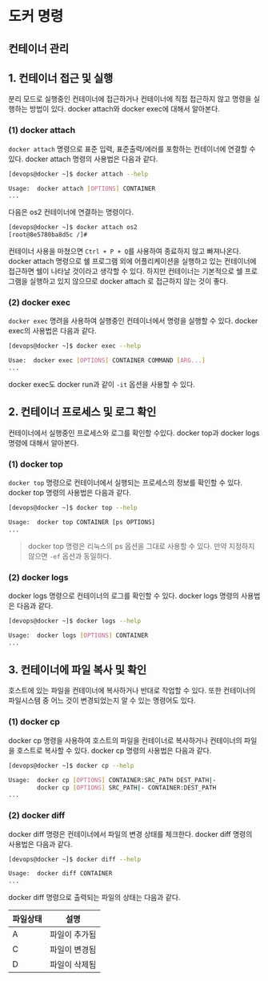 # 도커 명령

## 컨테이너 관리

## 1. 컨테이너 접근 및 실행

분리 모드로 실행중인 컨테이너에 접근하거나 컨테이너에 직접 접근하지 않고 명령을 실행하는 방법이 있다. docker attach와 docker exec에 대해서 알아본다.

### (1) docker attach

`docker attach` 명령으로 표준 입력, 표준출력/에러를 포함하는 컨테이너에 연결할 수 있다. docker attach 명령의 사용법은 다음과 같다.

```bash
[devops@docker ~]$ docker attach --help

Usage:  docker attach [OPTIONS] CONTAINER
...
```

다음은 os2 컨테이너에 연결하는 명령이다.
```bash
[devops@docker ~]$ docker attach os2
[root@8e5780ba8d5c /]# 
```

컨테이너 사용을 마쳤으면 `Ctrl + P + Q`를 사용하여 종료하지 않고 빠져나온다.
docker attach 명령으로 쉘 프로그램 외에 어플리케이션을 실행하고 있는 컨테이너에 접근하면 쉘이 나타날 것이라고 생각할 수 있다. 하지만 컨테이너는 기본적으로 쉘 프로그램을 실행하고 있지 않으므로 docker attach 로 접근하지 않는 것이 좋다.

### (2) docker exec
`docker exec` 명려을 사용하여 실행중인 컨테이너에서 명령을 실행할 수 있다. docker exec의 사용법은 다음과 같다.
```bash
[devops@docker ~]$ docker exec --help

Usae:  docker exec [OPTIONS] CONTAINER COMMAND [ARG...]
...
```

docker exec도 docker run과 같이 `-it` 옵션을 사용할 수 있다.

## 2. 컨테이너 프로세스 및 로그 확인
컨테이너에서 실행중인 프로세스와 로그를 확인할 수있다. docker top과 docker logs 명령에 대해서 알아본다.

### (1) docker top

`docker top` 명령으로 컨테이너에서 실행되는 프로세스의 정보를 확인할 수 있다. docker top 명령의 사용법은 다음과 같다.
```bash
[devops@docker ~]$ docker top --help

Usage:  docker top CONTAINER [ps OPTIONS]
...
```

> docker top 명령은 리눅스의 ps 옵션을 그대로 사용할 수 있다. 만약 지정하지 않으면 `-ef` 옵션과 동일하다.

### (2) docker logs
docker logs 명령으로 컨테이너의 로그를 확인할 수 있다. docker logs 명령의 사용법은 다음과 같다.
```bash
[devops@docker ~]$ docker logs --help

Usage:  docker logs [OPTIONS] CONTAINER
...
```

## 3. 컨테이너에 파일 복사 및 확인
호스트에 있는 파일을 컨테이너에 복사하거나 반대로 작업할 수 있다. 또한 컨테이너의 파일시스템 중 어느 것이 변경되었는지 알 수 있는 명령어도 있다.

### (1) docker cp
docker cp 명령을 사용하여 호스트의 파일을 컨테이너로 복사하거나 컨테이너의 파일을 호스트로 복사할 수 있다. docker cp 명령의 사용법은 다음과 같다.

```bash
[devops@docker ~]$ docker cp --help

Usage:  docker cp [OPTIONS] CONTAINER:SRC_PATH DEST_PATH|-       
        docker cp [OPTIONS] SRC_PATH|- CONTAINER:DEST_PATH
...
```

### (2) docker diff
docker diff 명령은 컨테이너에서 파일의 변경 상태를 체크한다. docker diff 명령의 사용법은 다음과 같다.
```bash
[devops@docker ~]$ docker diff --help

Usage:  docker diff CONTAINER
...
```

docker diff 명령으로 출력되는 파일의 상태는 다음과 같다.

|파일상태|설명|
|---|---|
|A|파일이 추가됨|
|C|파일이 변경됨|
|D|파일이 삭제됨|